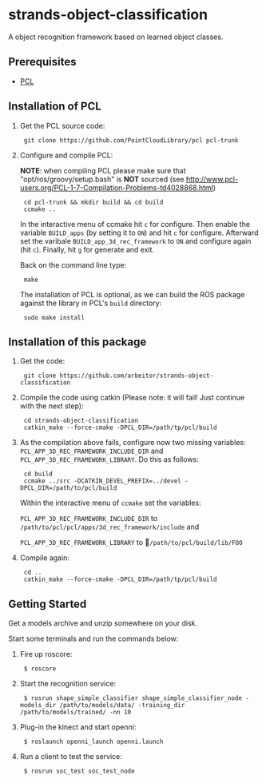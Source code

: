 strands-object-classification
=============================

A object recognition framework based on learned object classes.


Prerequisites
-------------

* [PCL](https://github.com/PointCloudLibrary/pcl)


Installation of PCL 
-------------------

1. Get the PCL source code:
    
        git clone https://github.com/PointCloudLibrary/pcl pcl-trunk

    
2. Configure and compile PCL:

   <strong>NOTE</strong>: when compiling PCL please make sure that "opt/ros/groovy/setup.bash" is <strong>NOT</strong> sourced (see http://www.pcl-users.org/PCL-1-7-Compilation-Problems-td4028868.html)
    
        cd pcl-trunk && mkdir build && cd build
        ccmake ..
        
    In the interactive menu of ccmake hit `c` for configure. Then enable the variable `BUILD_apps` (by setting it to `ON`) and hit `c` for configure. Afterward set the varibale `BUILD_app_3d_rec_framework` to `ON` and configure again (hit `c`). Finally, hit `g` for generate and exit.

    Back on the command line type:

        make
        
    The installation of PCL is optional, as we can build the ROS package against the library in PCL's `build` directory:
    
        sudo make install 


Installation of this package 
-----------------------------

1. Get the code:

        git clone https://github.com/arbeitor/strands-object-classification 
        
2. Compile the code using catkin (Please note: it will fail! Just continue with the next step):

        cd strands-object-classification
        catkin_make --force-cmake -DPCL_DIR=/path/tp/pcl/build
        
3. As the compilation above fails, configure now two missing variables: `PCL_APP_3D_REC_FRAMEWORK_INCLUDE_DIR` and `PCL_APP_3D_REC_FRAMEWORK_LIBRARY`. Do this as follows:

        cd build
        ccmake ../src -DCATKIN_DEVEL_PREFIX=../devel -DPCL_DIR=/path/to/pcl/build
        
   Within the interactive menu of `ccmake` set the variables:
   
   `PCL_APP_3D_REC_FRAMEWORK_INCLUDE_DIR` to `/path/to/pcl/pcl/apps/3d_rec_framework/include` and 
   
   `PCL_APP_3D_REC_FRAMEWORK_LIBRARY` to `/path/to/pcl/build/lib/FOO`
   
4. Compile again:

        cd ..
        catkin_make --force-cmake -DPCL_DIR=/path/tp/pcl/build
        



Getting Started
---------------

Get a models archive and unzip somewhere on your disk. 

Start some terminals and run the commands below:



1. Fire up roscore:
   
        $ roscore

2. Start the recognition service:

        $ rosrun shape_simple_classifier shape_simple_classifier_node -models_dir /path/to/models/data/ -training_dir /path/to/models/trained/ -nn 10

3. Plug-in the kinect and start openni:

        $ roslaunch openni_launch openni.launch

4. Run a client to test the service:

        $ rosrun soc_test soc_test_node
